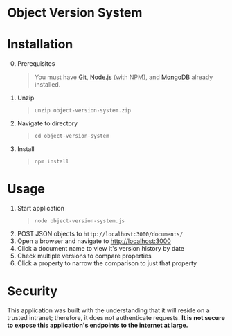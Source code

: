 Object Version System
=====================

# Installation
0. Prerequisites
    > You must have [Git](https://git-scm.com/),
    [Node.js](https://nodejs.org/en/) (with NPM), and
    [MongoDB](https://www.mongodb.org/) already installed.
1. Unzip
    > `unzip object-version-system.zip`
2. Navigate to directory
    > `cd object-version-system`
3. Install
    > `npm install`

# Usage
1. Start application
    > `node object-version-system.js`
2. POST JSON objects to `http://localhost:3000/documents/`
3. Open a browser and navigate to [http://localhost:3000](http://localhost:3000)
4. Click a document name to view it's version history by date
5. Check multiple versions to compare properties
6. Click a property to narrow the comparison to just that property

# Security
This application was built with the understanding that it will reside on a
trusted intranet; therefore, it does not authenticate requests. **It is not
secure to expose this application's endpoints to the internet at large.**
